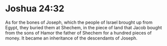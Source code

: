 # Joshua 24:32

As for the bones of Joseph, which the people of Israel brought up from Egypt, they buried them at Shechem, in the piece of land that Jacob bought from the sons of Hamor the father of Shechem for a hundred pieces of money. It became an inheritance of the descendants of Joseph.
